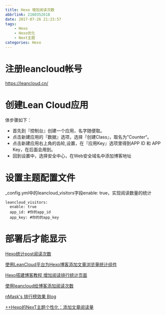 ```yaml
---
title: Hexo 增加阅读次数
abbrlink: 2160352618
date: 2017-07-26 21:23:57
tags: 
    - Hexo
    - Hexo优化
    - Next主题
categories: Hexo
---
```


<!-- more -->

# 注册leancloud帐号
  https://leancloud.cn/
  
# 创建Lean Cloud应用

体步骤如下：

- 首先到『控制台』创建一个应用，名字随便取。
- 点击新建应用的『数据』选项，选择『创建Class』，取名为”Counter“。
- 点击新建应用右上角的齿轮,设置，在『应用Key』选项里得到APP ID 和 APP Key，在后面会用到。
- 回到设置中，选择安全中心，在Web安全域名中添加博客地址

# 设置主题配置文件

_config.yml中的leancloud_visitors字段enable: true，实现阅读数量的统计

```
leancloud_visitors:
  enable: true
  app_id: #你的app_id
  app_key: #你的的app_key
```

# 部署后才能显示

[Hexo统计post阅读次数 ](http://www.icafebolger.com/hexo/hexopostcount.html)

[使用LeanCloud平台为Hexo博客添加文章浏览量统计组件](http://crescentmoon.info/2014/12/11/popular-widget/)

[Hexo搭建博客教程 增加阅读排行统计页面](https://thief.one/2017/03/03/Hexo%E6%90%AD%E5%BB%BA%E5%8D%9A%E5%AE%A2%E6%95%99%E7%A8%8B/)

[使用leancloud给博客添加阅读次数](https://qinzhaokun.github.io/2017/06/10/%E4%BD%BF%E7%94%A8leancloud%E7%BB%99%E5%8D%9A%E5%AE%A2%E6%B7%BB%E5%8A%A0%E9%98%85%E8%AF%BB%E6%AC%A1%E6%95%B0/)

[nMask&#39;s 排行榜效果 Blog](https://thief.one/count/)

[++Hexo的NexT主题个性化：添加文章阅读量](http://www.jeyzhang.com/hexo-next-add-post-views.html)